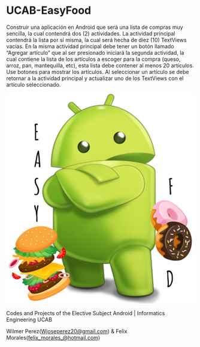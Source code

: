 # UCAB-EasyFood
Construir una aplicación en Android que será una lista de compras muy sencilla, la cual contendrá dos (2) actividades. La actividad principal contendrá la lista por sí misma, la cual será hecha de diez (10) TextViews vacías. En la misma actividad principal debe tener un botón llamado “Agregar artículo” que al ser presionado iniciará la segunda actividad, la cual contiene la lista de los artículos a escoger para la compra (queso, arroz, pan, mantequilla, etc), esta lista debe contener al menos 20 artículos. Use botones para mostrar los artículos. Al seleccionar un artículo se debe retornar a la actividad principal y actualizar uno de los TextViews con el artículo seleccionado.

<p align="center">
<img src="https://github.com/wjoseperez20/UCAB-EasyFood/blob/master/images/logoEasyFood.jpeg"/>
</p>

Codes and Projects of the Elective Subject Android | Informatics Engineering UCAB

Wilmer Perez(Wjoseperez20@gmail.com) & Felix Morales(felix_morales_@hotmail.com)
